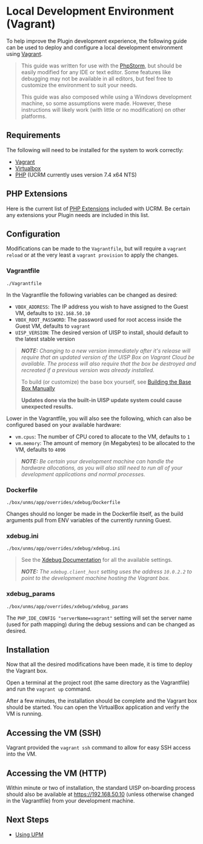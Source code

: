 # Local Development Environment (Vagrant)

To help improve the Plugin development experience, the following guide can be used to deploy and configure a local 
development environment using [Vagrant](https://www.vagrantup.com/).

> This guide was written for use with the [PhpStorm](https://www.jetbrains.com/phpstorm/), but should be easily modified
> for any IDE or text editor.  Some features like debugging may not be available in all editors, but feel free to
> customize the environment to suit your needs.
> 
> This guide was also composed while using a Windows development machine, so some assumptions were made. However, these
> instructions will likely work (with little or no modification) on other platforms.

## Requirements

The following will need to be installed for the system to work correctly:
- [Vagrant](https://www.vagrantup.com/)
- [Virtualbox](https://www.virtualbox.org/)
- [PHP](https://windows.php.net/) (UCRM currently uses version 7.4 x64 NTS)

## PHP Extensions

Here is the current list of [PHP Extensions](./extensions.md) included with UCRM.  Be certain any extensions your Plugin
needs are included in this list.

## Configuration

Modifications can be made to the `Vagrantfile`, but will require a `vagrant reload` or at the very least a `vagrant provision` to apply the changes.

### Vagrantfile
`./Vagrantfile`

In the Vagrantfile the following variables can be changed as desired:
- `VBOX_ADDRESS`: The IP address you wish to have assigned to the Guest VM, defaults to `192.168.50.10`
- `VBOX_ROOT_PASSWORD`: The password used for root access inside the Guest VM, defaults to `vagrant`
- `UISP_VERSION`: The desired version of UISP to install, should default to the latest stable version

> _**NOTE:** Changing to a new version immediately after it's release will require that an updated version of the UISP
> Box on Vagrant Cloud be available.  The process will also require that the box be destroyed and recreated if a
> previous version was already installed._
> 
> To build (or customize) the base box yourself, see [Building the Base Box Manually](./vagrant/basebox.md)
> 
> **Updates done via the built-in UISP update system could cause unexpected results.**

Lower in the Vagrantfile, you will also see the following, which can also be configured based on your available hardware:
- `vm.cpus`: The number of CPU cored to allocate to the VM, defaults to `1`
- `vm.memory`: The amount of memory (in Megabytes) to be allocated to the VM, defaults to `4096`

> _**NOTE:** Be certain your development machine can handle the hardware allocations, as you will also still need to run
> all of your development applications and normal processes._

### Dockerfile
`./box/unms/app/overrides/xdebug/Dockerfile`

Changes should no longer be made in the Dockerfile itself, as the build arguments pull from ENV variables of the
currently running Guest. 

### xdebug.ini
`./box/unms/app/overrides/xdebug/xdebug.ini`

> See the [Xdebug Documentation](https://xdebug.org/docs/all_settings) for all the available settings.
>
> _**NOTE:** The `xdebug.client_host` setting uses the address `10.0.2.2` to point to the development machine hosting
> the Vagrant box._  

### xdebug_params
`./box/unms/app/overrides/xdebug/xdebug_params`

The `PHP_IDE_CONFIG "serverName=vagrant"` setting will set the server name (used for path mapping) during the debug
sessions and can be changed as desired.

## Installation

Now that all the desired modifications have been made, it is time to deploy the Vagrant box.

Open a terminal at the project root (the same directory as the Vagrantfile) and run the `vagrant up` command.

After a few minutes, the installation should be complete and the Vagrant box should be started.  You can open the
VirtualBox application and verify the VM is running.

## Accessing the VM (SSH)

Vagrant provided the `vagrant ssh` command to allow for easy SSH access into the VM.

## Accessing the VM (HTTP)

Within minute or two of installation, the standard UISP on-boarding process should also be available at
https://192.168.50.10 (unless otherwise changed in the Vagrantfile) from your development machine.

## Next Steps

- [Using UPM](./upm/using.md)

